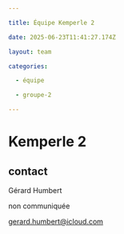 ```yaml
---

title: Équipe Kemperle 2

date: 2025-06-23T11:41:27.174Z

layout: team

categories:

  - équipe

  - groupe-2

---
```


# Kemperle 2



## contact 

Gérard Humbert

non communiquée

gerard.humbert@icloud.com

